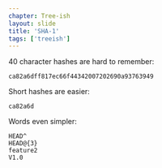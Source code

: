 ```yaml
---
chapter: Tree-ish
layout: slide
title: 'SHA-1'
tags: ['treeish']
---
```


40 character hashes are hard to remember:

	ca82a6dff817ec66f44342007202690a93763949

Short hashes are easier:

	ca82a6d

Words even simpler:

	HEAD^
	HEAD@{3}
	feature2
	V1.0